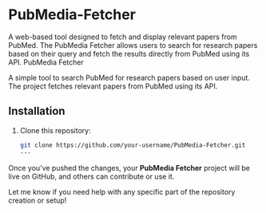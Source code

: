 # PubMedia-Fetcher
A web-based tool designed to fetch and display relevant papers from PubMed. The PubMedia Fetcher allows users to search for research papers based on their query and fetch the results directly from PubMed using its API.
 PubMedia Fetcher

A simple tool to search PubMed for research papers based on user input. The project fetches relevant papers from PubMed using its API.

## Installation

1. Clone this repository:

   ```bash
   git clone https://github.com/your-username/PubMedia-Fetcher.git
   ---

Once you’ve pushed the changes, your **PubMedia Fetcher** project will be live on GitHub, and others can contribute or use it.

Let me know if you need help with any specific part of the repository creation or setup!
